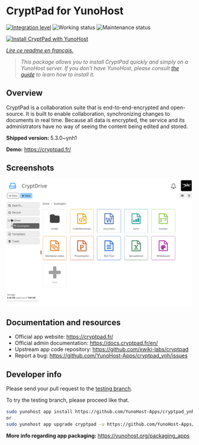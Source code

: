 <!--
N.B.: This README was automatically generated by https://github.com/YunoHost/apps/tree/master/tools/README-generator
It shall NOT be edited by hand.
-->

# CryptPad for YunoHost

[![Integration level](https://dash.yunohost.org/integration/cryptpad.svg)](https://dash.yunohost.org/appci/app/cryptpad) ![Working status](https://ci-apps.yunohost.org/ci/badges/cryptpad.status.svg) ![Maintenance status](https://ci-apps.yunohost.org/ci/badges/cryptpad.maintain.svg)

[![Install CryptPad with YunoHost](https://install-app.yunohost.org/install-with-yunohost.svg)](https://install-app.yunohost.org/?app=cryptpad)

*[Lire ce readme en français.](./README_fr.md)*

> *This package allows you to install CryptPad quickly and simply on a YunoHost server.
If you don't have YunoHost, please consult [the guide](https://yunohost.org/#/install) to learn how to install it.*

## Overview

CryptPad is a collaboration suite that is end-to-end-encrypted and open-source. It is built to enable collaboration, synchronizing changes to documents in real time. Because all data is encrypted, the service and its administrators have no way of seeing the content being edited and stored.

**Shipped version:** 5.3.0~ynh1

**Demo:** https://cryptpad.fr/

## Screenshots

![Screenshot of CryptPad](./doc/screenshots/screenshot.png)

## Documentation and resources

* Official app website: <https://cryptpad.fr/>
* Official admin documentation: <https://docs.cryptpad.fr/en/>
* Upstream app code repository: <https://github.com/xwiki-labs/cryptpad>
* Report a bug: <https://github.com/YunoHost-Apps/cryptpad_ynh/issues>

## Developer info

Please send your pull request to the [testing branch](https://github.com/YunoHost-Apps/cryptpad_ynh/tree/testing).

To try the testing branch, please proceed like that.

``` bash
sudo yunohost app install https://github.com/YunoHost-Apps/cryptpad_ynh/tree/testing --debug
or
sudo yunohost app upgrade cryptpad -u https://github.com/YunoHost-Apps/cryptpad_ynh/tree/testing --debug
```

**More info regarding app packaging:** <https://yunohost.org/packaging_apps>

